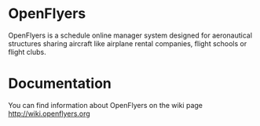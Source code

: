 OpenFlyers
==========

OpenFlyers is a schedule online manager system designed for aeronautical structures sharing aircraft like airplane rental companies, flight schools or flight clubs.

Documentation
=============

You can find information about OpenFlyers on the wiki page http://wiki.openflyers.org
